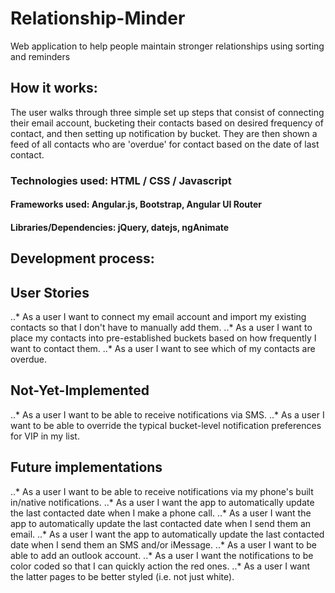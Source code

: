 # Relationship-Minder
Web application to help people maintain stronger relationships using sorting and reminders

## How it works:
The user walks through three simple set up steps that consist of connecting their email account, bucketing their contacts based on desired frequency of contact, and then setting up notification by bucket. They are then shown a feed of all contacts who are 'overdue' for contact based on the date of last contact.

### Technologies used: HTML / CSS / Javascript

#### Frameworks used: Angular.js, Bootstrap, Angular UI Router

#### Libraries/Dependencies: jQuery, datejs, ngAnimate

## Development process:

## User Stories
..* As a user I want to connect my email account and import my existing contacts so that I don't have to manually add them.
..* As a user I want to place my contacts into pre-established buckets based on how frequently I want to contact them.
..* As a user I want to see which of my contacts are overdue.

## Not-Yet-Implemented
..* As a user I want to be able to receive notifications via SMS.
..* As a user I want to be able to override the typical bucket-level notification preferences for VIP in my list.

## Future implementations
..* As a user I want to be able to receive notifications via my phone's built in/native notifications.
..* As a user I want the app to automatically update the last contacted date when I make a phone call.
..* As a user I want the app to automatically update the last contacted date when I send them an email.
..* As a user I want the app to automatically update the last contacted date when I send them an SMS and/or iMessage.
..* As a user I want to be able to add an outlook account.
..* As a user I want the notifications to be color coded so that I can quickly action the red ones.
..* As a user I want the latter pages to be better styled (i.e. not just white).
